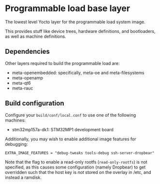 # Programmable load base layer
The lowest level Yocto layer for the programmable load system image.

This provides stuff like device trees, hardware definitions, and bootloaders, as well as machine definitions.

## Dependencies
Other layers required to build the programmable load are:

- meta-openembedded: specifically, meta-oe and meta-filesystems
- meta-openamp
- meta-qt6
- meta-rauc

## Build configuration
Configure your `build/conf/local.conf` to use one of the following machines:

- stm32mp157a-dk1: STM32MP1 development board

Additionally, you may wish to enable additional image features for debugging:

```
EXTRA_IMAGE_FEATURES = "debug-tweaks tools-debug ssh-server-dropbear"
```

Note that the flag to enable a read-only rootfs (`read-only-rootfs`) is not specified, as this causes some configuration (namely Dropbear) to get overridden such that the host key is _not_ stored on the overlay in /etc, and instead a ramdisk.
